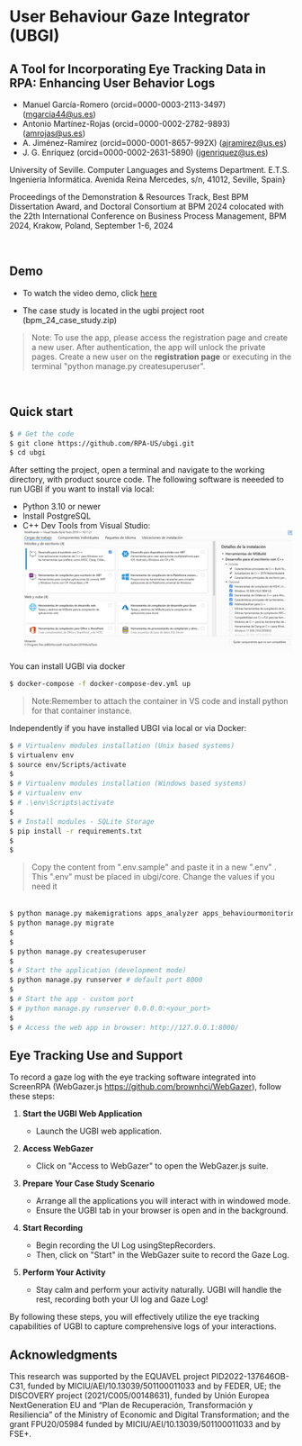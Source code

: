 # User Behaviour Gaze Integrator (UBGI)

## A Tool for Incorporating Eye Tracking Data in RPA: Enhancing User Behavior Logs

 - Manuel García-Romero (orcid=0000-0003-2113-3497) (mgarcia44@us.es)
 - Antonio Martínez-Rojas (orcid=0000-0002-2782-9893) (amrojas@us.es)
 - A. Jiménez-Ramírez (orcid=0000-0001-8657-992X) (ajramirez@us.es)
 - J. G. Enríquez (orcid=0000-0002-2631-5890) (jgenriquez@us.es)

University of Seville. Computer Languages and Systems Department. E.T.S. Ingeniería Informática. Avenida Reina Mercedes, s/n, 41012, Seville, Spain}

Proceedings of the Demonstration \& Resources Track, Best BPM Dissertation Award, and Doctoral Consortium at BPM 2024 colocated with the 22th International Conference on Business Process Management, BPM 2024, Krakow, Poland, September 1-6, 2024

<br />

## Demo

- To watch the video demo, click [here](https://www.youtube.com/watch?v=hW4-oQRNBC8)

- The case study is located in the ugbi project root (bpm_24_case_study.zip)

> Note: To use the app, please access the registration page and create a new user. After authentication, the app will unlock the private pages.
Create a new user on the **registration page** or executing in the terminal "python manage.py createsuperuser".

<br />

## Quick start

```bash
$ # Get the code
$ git clone https://github.com/RPA-US/ubgi.git
$ cd ubgi
```

After setting the project, open a terminal and navigate to the working directory, with product source code.
The following software is neeeded to run UGBI if you want to install via local:
- Python 3.10 or newer
- Install PostgreSQL
- C++ Dev Tools from Visual Studio: ![visual_studio_c++_features](apps\static\assets\img\image.png) 

You can install UGBI via docker

``` bash
$ docker-compose -f docker-compose-dev.yml up
```

> Note:Remember to attach the container in VS code and install python for that container instance.


Independently if you have installed UBGI via local or via Docker:

```bash
$ # Virtualenv modules installation (Unix based systems)
$ virtualenv env
$ source env/Scripts/activate
$
$ # Virtualenv modules installation (Windows based systems)
$ # virtualenv env
$ # .\env\Scripts\activate
$
$ # Install modules - SQLite Storage
$ pip install -r requirements.txt
$
$ 
```

> Copy the content from ".env.sample" and paste it in a new ".env" . This ".env" must be placed in ubgi/core. Change the values if you need it

```bash

$ python manage.py makemigrations apps_analyzer apps_behaviourmonitoring apps_featureextraction apps_notification
$ python manage.py migrate
$
$ 
$ python manage.py createsuperuser 
$
$ # Start the application (development mode)
$ python manage.py runserver # default port 8000
$
$ # Start the app - custom port
$ # python manage.py runserver 0.0.0.0:<your_port>
$
$ # Access the web app in browser: http://127.0.0.1:8000/
```


## Eye Tracking Use and Support

To record a gaze log with the eye tracking software integrated into ScreenRPA (WebGazer.js <https://github.com/brownhci/WebGazer>), follow these steps:

1. **Start the UGBI Web Application**
   - Launch the UGBI web application.

2. **Access WebGazer**
   - Click on "Access to WebGazer" to open the WebGazer.js suite.

3. **Prepare Your Case Study Scenario**
   - Arrange all the applications you will interact with in windowed mode.
   - Ensure the UGBI tab in your browser is open and in the background.

4. **Start Recording**
   - Begin recording the UI Log usingStepRecorders.
   - Then, click on "Start" in the WebGazer suite to record the Gaze Log.

5. **Perform Your Activity**
   - Stay calm and perform your activity naturally. UGBI will handle the rest, recording both your UI log and Gaze Log!

By following these steps, you will effectively utilize the eye tracking capabilities of UGBI to capture comprehensive logs of your interactions.


## Acknowledgments

This research was supported by the EQUAVEL project PID2022-137646OB-C31, funded by MICIU/AEI/10.13039/501100011033 and by FEDER, UE;
the DISCOVERY project (2021/C005/00148631), funded by Unión Europea NextGeneration EU and “Plan de Recuperación, Transformación y Resiliencia” of the Ministry of Economic and Digital Transformation;
and the grant FPU20/05984 funded by MICIU/AEI/10.13039/501100011033 and by FSE+.